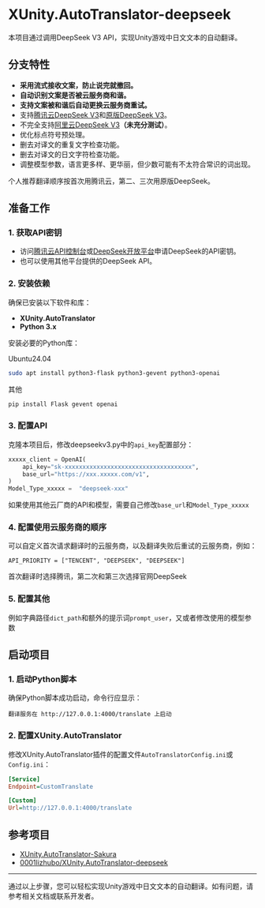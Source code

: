 
# XUnity.AutoTranslator-deepseek

本项目通过调用DeepSeek V3 API，实现Unity游戏中日文文本的自动翻译。

## 分支特性

- **采用流式接收文案，防止说完就撤回。**
- **自动识别文案是否被云服务商和谐。**
- **支持文案被和谐后自动更换云服务商重试。**
- 支持[腾讯云DeepSeek V3](https://console.cloud.tencent.com/lkeap/api)和[原版DeepSeek V3](https://platform.deepseek.com/)。
- 不完全支持[阿里云DeepSeek V3](https://bailian.console.aliyun.com/?tab=model#/api-key)**（未充分测试）**。
- 优化标点符号预处理。
- 删去对译文的重复文字检查功能。
- 删去对译文的日文字符检查功能。
- 调整模型参数，语言更多样、更华丽，但少数可能有不太符合常识的词出现。

个人推荐翻译顺序按首次用腾讯云，第二、三次用原版DeepSeek。

## 准备工作

### 1. 获取API密钥
- 访问[腾讯云API控制台](https://console.cloud.tencent.com/lkeap/api)或[DeepSeek开放平台](https://platform.deepseek.com/)申请DeepSeek的API密钥。
- 也可以使用其他平台提供的DeepSeek API。

### 2. 安装依赖
确保已安装以下软件和库：
- **XUnity.AutoTranslator**
- **Python 3.x**

安装必要的Python库：

Ubuntu24.04
```bash
sudo apt install python3-flask python3-gevent python3-openai
```
其他
```bash
pip install Flask gevent openai
```

### 3. 配置API
克隆本项目后，修改deepseekv3.py中的`api_key`配置部分：
```python
xxxxx_client = OpenAI(
	api_key="sk-xxxxxxxxxxxxxxxxxxxxxxxxxxxxxxxxxxxx",
	base_url="https://xxx.xxxxx.com/v1",
)
Model_Type_xxxxx =  "deepseek-xxx"
```
如果使用其他云厂商的API和模型，需要自己修改`base_url`和`Model_Type_xxxxx`

### 4. 配置使用云服务商的顺序
可以自定义首次请求翻译时的云服务商，以及翻译失败后重试的云服务商，例如：
```
API_PRIORITY = ["TENCENT", "DEEPSEEK", "DEEPSEEK"]
```
首次翻译时选择腾讯，第二次和第三次选择官网DeepSeek

### 5. 配置其他
例如字典路径`dict_path`和额外的提示词`prompt_user`，又或者修改使用的模型参数

## 启动项目

### 1. 启动Python脚本
确保Python脚本成功启动，命令行应显示：
```
翻译服务在 http://127.0.0.1:4000/translate 上启动
```

### 2. 配置XUnity.AutoTranslator
修改XUnity.AutoTranslator插件的配置文件`AutoTranslatorConfig.ini`或`Config.ini`：
```ini
[Service]
Endpoint=CustomTranslate

[Custom]
Url=http://127.0.0.1:4000/translate
```

## 参考项目
- [XUnity.AutoTranslator-Sakura](https://github.com/as176590811/XUnity.AutoTranslator-Sakura)
- [0001lizhubo/XUnity.AutoTranslator-deepseek](https://github.com/0001lizhubo/XUnity.AutoTranslator-deepseek)

---

通过以上步骤，您可以轻松实现Unity游戏中日文文本的自动翻译。如有问题，请参考相关文档或联系开发者。
